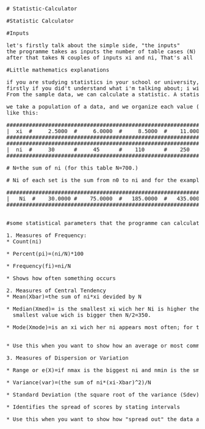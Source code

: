 <pre>
# Statistic-Calculator

#Statistic Calculator

#Inputs

let's firstly talk about the simple side, "the inputs"
the programme takes as inputs the number of table cases (N)
after that takes N couples of inputs xi and ni, That's all

#Little mathematics explanations

if you are studying statistics in your school or university, so this little programme will help you to calculate and complete the statistic table.
firstly if you did't understand what i'm talking about; i will explain:
From the sample data, we can calculate a statistic. A statistic is a number that represents a property of the sample. For example, if we consider one math class to be a sample of the population of all math classes, then the average number of points earned by students in that one math class at the end of the term is an example of a statistic. The statistic is an estimate of a population parameter. A parameter is a number that is a property of the population. Since we considered all math classes to be the population, then the average number of points earned per student over all the math classes is an example of a parameter.

we take a population of a data, and we organize each value (xi) and the number of her occurrence (ni) and organize them In ascending order in a table 
like this:

########################################################################################################################
|  xi  #     2.5000  #     6.0000  #     8.5000  #    11.0000  #    13.5000  #    16.0000  #    18.5000  #    22.5000  |
########################################################################################################################
########################################################################################################################
|  ni  #     30      #     45      #    110      #    250      #    150      #     60      #     35      #     20      |
########################################################################################################################

# N=the sum of ni (for this table N=700.)
   
# Ni of each set is the sum from n0 to ni and for the example above we have:

########################################################################################################################
|   Ni  #    30.0000 #    75.0000  #   185.0000  #   435.0000  #   585.0000  #   645.0000  #   680.0000  #   700.0000  |
########################################################################################################################


#some statistical parameters that the programme can calculate

1. Measures of Frequency:
* Count(ni) 

* Percent(pi)=(ni/N)*100 
 
* Frequency(fi)=ni/N 

* Shows how often something occurs

2. Measures of Central Tendency
* Mean(Xbar)=the sum of ni*xi devided by N 

* Median(Xmed)= is the smallest xi wich her Ni is higher then N/2 ; for the example above Xmed=x4=11 because N4=435 is the
  smallest value wich is bigger then N/2=350. 

* Mode(Xmode)=is an xi wich her ni appears most often; for the example above Xmod=x4=11 because n4 is biggest value. 


* Use this when you want to show how an average or most commonly indicated response

3. Measures of Dispersion or Variation

* Range or e(X)=if nmax is the biggest ni and nmin is the smallest one so; e(X)=nmax-nmin 

* Variance(var)=(the sum of ni*(xi-Xbar)^2)/N 

* Standard Deviation (the square root of the variance (Sdev)) Sdev=sqrt(var) 

* Identifies the spread of scores by stating intervals

* Use this when you want to show how "spread out" the data are. It is helpful to know when your data are so spread out that it affects the mean

</pre>
